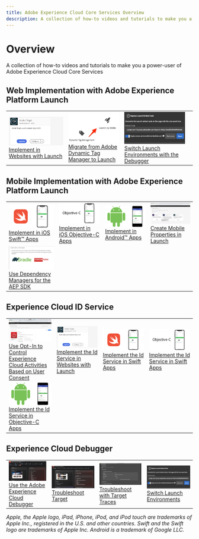 ```yaml
---
title: Adobe Experience Cloud Core Services Overview
description: A collection of how-to videos and tutorials to make you a power-user of Adobe Experience Cloud Core Services
---
```


# Overview

A collection of how-to videos and tutorials to make you a power-user of Adobe Experience Cloud Core Services

## Web Implementation with Adobe Experience Platform Launch

<table>
<tr>
  <td><a href="https://docs.adobe.com/content/help/en/experience-cloud/implementing-in-websites-with-launch/implement-solutions/target.html"><img alt="Implement in Websites with Launch" src="assets/launch_referencearchitectureguides.png"></a><br/><a href="https://docs.adobe.com/content/help/en/experience-cloud/implementing-in-websites-with-launch/implement-solutions/target.html">Implement in Websites with Launch</a></td>
  <td><a href="launch-web/migrate-from-dynamic-tag-manager-to-launch.md"><img alt="Migrate from Adobe Dynamic Tag Manager to Launch" src="assets/thumb_migrateToLaunch.png"></a><br/><a href="launch-web/migrate-from-dynamic-tag-manager-to-launch.md">Migrate from Adobe Dynamic Tag Manager to Launch</a></td>
  <td><a href="https://docs.adobe.com/content/help/en/experience-cloud/implementing-in-websites-with-launch/configure-launch/launch-switch-environments.html"><img alt="Switch Launch Environments with the Debugger" src="assets/thumb_replaceEmbedCode.png"></a><br/><a href="https://docs.adobe.com/content/help/en/experience-cloud/implementing-in-websites-with-launch/configure-launch/launch-switch-environments.html">Switch Launch Environments with the Debugger</a></td>
  <td><br/></td>
</tr>
</table>

## Mobile Implementation with Adobe Experience Platform Launch

<table>
<tr>
  <td><a href="https://docs.adobe.com/content/help/en/experience-cloud/implementing-in-mobile-ios-swift-apps-with-launch/index.html"><img alt="Implement in iOS Swift&trade; Apps" src="assets/thumb_swift.png"></a><br/><a href="https://docs.adobe.com/content/help/en/experience-cloud/implementing-in-mobile-ios-swift-apps-with-launch/index.html">Implement in iOS Swift&trade; Apps</a></td>
  <td><a href="https://docs.adobe.com/content/help/en/experience-cloud/implementing-in-mobile-ios-objective-c-apps-with-launch/index.html"><img alt="Implement in iOS Objective-C Apps" src="assets/thumb_objectiveC.png"></a><br/><a href="https://docs.adobe.com/content/help/en/experience-cloud/implementing-in-mobile-ios-objective-c-apps-with-launch/index.html">Implement in iOS Objective-C Apps</a></td>
  <td><a href="https://docs.adobe.com/content/help/en/experience-cloud/implementing-in-mobile-android-apps-with-launch/index.html"><img alt="Implement in Android&trade; Apps" src="assets/thumb_android.png"></a><br/><a href="https://docs.adobe.com/content/help/en/experience-cloud/implementing-in-mobile-android-apps-with-launch/index.html">Implement in Android&trade; Apps</a></td>
  <td><a href="launch-mobile/create-mobile-properties-launch-feature-video-setup.md"><img alt="Create Mobile Properties in Launch" src="assets/creating_mobile_propertiesinexperienceplatformlaunch.png"></a><br/><a href="launch-mobile/create-mobile-properties-launch-feature-video-setup.md">Create Mobile Properties in Launch</a></td>
</tr>
<tr>  
  <td><a href="launch-mobile/use-dependency-managers-with-mobile-sdk.md"><img alt="Use Dependency Managers for the AEP SDK" src="assets/using_dependencymanagersfortheaepsdk.png"></a><br/><a href="launch-mobile/use-dependency-managers-with-mobile-sdk.md">Use Dependency Managers for the AEP SDK</a></td>
  <td><br/></td>
  <td><br/></td>
  <td><br/></td>
</tr>
</table>

## Experience Cloud ID Service

<table>
<tr>  <td><a href="id-service/use-opt-in-to-control-experience-cloud activities-based-on-user-consent.md"><img alt="Use Opt-In to Control Experience Cloud Activities Based on User Consent" src="assets/using_opt-in_to_controlexperiencecloudactivitiesbasedonuserconse.png"></a><br/><a href="id-service/use-opt-in-to-control-experience-cloud activities-based-on-user-consent.md">Use Opt-In to Control Experience Cloud Activities Based on User Consent</a></td>
  <td><a href="https://docs.adobe.com/content/help/en/experience-cloud/implementing-in-websites-with-launch/implement-solutions/id-service.html"><img alt="Implement the Id Service in Websites with Launch" src="assets/launch_referencearchitectureguides.png"></a><br/><a href="https://docs.adobe.com/content/help/en/experience-cloud/implementing-in-websites-with-launch/implement-solutions/id-service.html">Implement the Id Service in Websites with Launch</a></td>
  <td><a href="https://docs.adobe.com/content/help/en/experience-cloud/implementing-in-mobile-ios-swift-apps-with-launch/implement-solutions/id-service.html"><img alt="Implement the Id Service in Swift Apps" src="assets/thumb_swift.png"></a><br/><a href="https://docs.adobe.com/content/help/en/experience-cloud/implementing-in-mobile-ios-swift-apps-with-launch/implement-solutions/id-service.html">Implement the Id Service in Swift Apps</a></td>
  <td><a href="https://docs.adobe.com/content/help/en/experience-cloud/implementing-in-mobile-ios-objective-c-apps-with-launch/implement-solutions/id-service.html"><img alt="Implement the Id Service in Swift Apps" src="assets/thumb_objectiveC.png"></a><br/><a href="https://docs.adobe.com/content/help/en/experience-cloud/implementing-in-mobile-ios-objective-c-apps-with-launch/implement-solutions/id-service.html">Implement the Id Service in Swift Apps</a></td>
</tr>
<tr>    
  <td><a href="https://docs.adobe.com/content/help/en/experience-cloud/implementing-in-mobile-android-apps-with-launch/implement-solutions/id-service.html"><img alt="Implement the Id Service in Objective-C Apps" src="assets/thumb_android.png"></a><br/><a href="https://docs.adobe.com/content/help/en/experience-cloud/implementing-in-mobile-android-apps-with-launch/implement-solutions/id-service.html">Implement the Id Service in Objective-C Apps</a></td>
  <td><br/></td>
  <td><br/></td>
  <td><br/></td>
</tr>
</table>

## Experience Cloud Debugger

<table>
<tr>
  <td><a href="debugger/use-the-experience-cloud-debugger.md"><img alt="Use the Adobe Experience Cloud Debugger" src="assets/thumb_debugger.png"></a><br/><a href="debugger/use-the-experience-cloud-debugger.md">Use the Adobe Experience Cloud Debugger</a></td>
  <td><a href="https://docs.adobe.com/content/help/en/target-learn/tutorials/troubleshooting/troubleshoot-with-the-experience-cloud-debugger.html"><img alt="Troubleshoot Target" src="assets/using_the_experienceclouddebuggerwithadobetarget.png"></a><br/><a href="https://docs.adobe.com/content/help/en/target-learn/tutorials/troubleshooting/troubleshoot-with-the-experience-cloud-debugger.html">Troubleshoot Target</a></td>
  <td><a href="https://docs.adobe.com/content/help/en/target-learn/tutorials/troubleshooting/troubleshoot-with-target-traces.html"><img alt="Troubleshoot with Target Traces" src="assets/thumb_targetTrace.png"></a><br/><a href="https://docs.adobe.com/content/help/en/target-learn/tutorials/troubleshooting/troubleshoot-with-target-traces.html">Troubleshoot with Target Traces</a></td>
  <td><a href="https://docs.adobe.com/content/help/en/experience-cloud/implementing-in-websites-with-launch/configure-launch/launch-switch-environments.html"><img alt="Switch Launch Environments" src="assets/thumb_replaceEmbedCode.png"></a><br/><a href="https://docs.adobe.com/content/help/en/experience-cloud/implementing-in-websites-with-launch/configure-launch/launch-switch-environments.html">Switch Launch Environments</a></td>
</tr>
</table>

_Apple, the Apple logo, iPad, iPhone, iPod, and iPod touch are trademarks of Apple Inc., registered in the U.S. and other countries. Swift and the Swift logo are trademarks of Apple Inc. 
Android is a trademark of Google LLC._